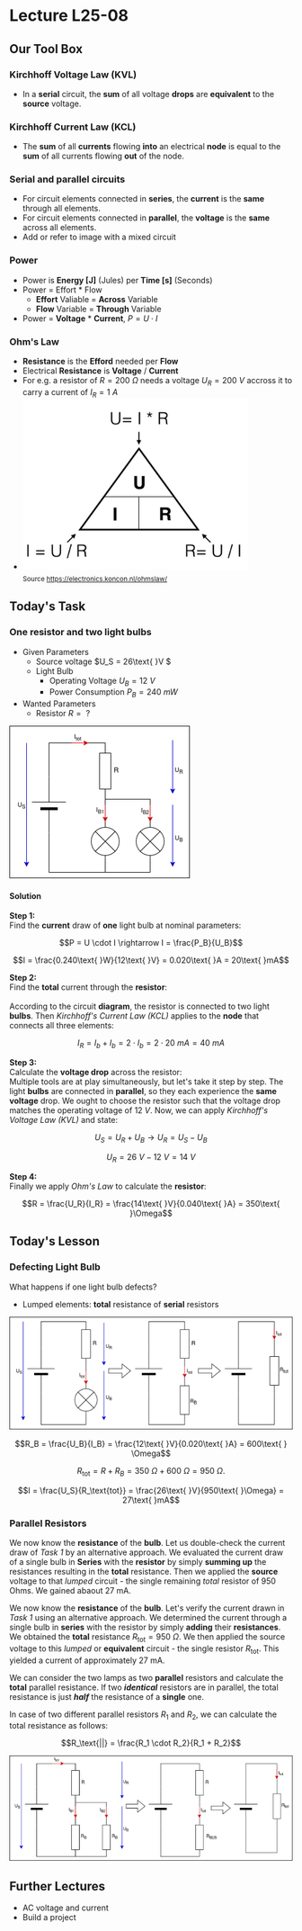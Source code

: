 # Lecture L25-08

## Our Tool Box
### Kirchhoff Voltage Law (KVL)
* In a **serial** circuit, the **sum** of all voltage **drops** are **equivalent** to the **source** voltage.

### Kirchhoff Current Law (KCL)
* The **sum** of all **currents** flowing **into** an electrical **node** is equal to the **sum** of all currents flowing **out** of the node.

### **Serial** and **parallel** circuits
* For circuit elements connected in **series**, the **current** is the **same** through all elements.  
* For circuit elements connected in **parallel**, the **voltage** is the **same** across all elements.
* Add or refer to image with a mixed circuit

### Power
* Power is **Energy [J]** (Jules) per **Time [s]** (Seconds)
* Power = Effort * Flow
  * **Effort** Valiable = **Across** Variable
  * **Flow** Variable = **Through** Variable
* Power = **Voltage** * **Current**, $P = U \cdot I$

### Ohm's Law
* **Resistance** is the **Efford** needed per **Flow**
* Electrical **Resistance** is **Voltage** / **Current**
* For e.g. a resistor of $R = 200\text{ }\Omega$ needs a voltage $U_R = 200\text{ }V$ accross it to carry a current of $I_R = 1\text{ }A$
* <img src="./ohms_law-URI.jpg" alt="My Diagram" width="400px"><br>
    <sub>Source https://electronics.koncon.nl/ohmslaw/</sub>

## Today's Task
### One resistor and two light bulbs
* Given Parameters
  * Source voltage $U_S = 26\text{ }V $
  * Light Bulb
    * Operating Voltage $U_B = 12\text{ }V$
    * Power Consumption $P_B = 240\text{ }mW$
* Wanted Parameters
  * Resistor $R =\text{ }?$

![My Diagram](./Parallel-Bulbs.drawio.png)

#### Solution
**Step 1:**<br>
Find the **current** draw of **one** light bulb at nominal parameters:<br>
```math
P = U \cdot I \rightarrow I = \frac{P_B}{U_B}
```
```math
I = \frac{0.240\text{ }W}{12\text{ }V} = 0.020\text{ }A = 20\text{ }mA
```

**Step 2:**<br>
Find the **total** current through the **resistor**:<br>
<br>
According to the circuit **diagram**, the resistor is connected to two light **bulbs**. Then *Kirchhoff's Current Law (KCL)* applies to the **node** that connects all three elements:
```math
I_R = I_b + I_b = 2 \cdot I_b = 2 \cdot 20\text{ }mA = 40\text{ }mA
```

**Step 3:**<br>
Calculate the **voltage drop** across the resistor:<br>
Multiple tools are at play simultaneously, but let's take it step by step. The light **bulbs** are connected in **parallel**, so they each experience the **same** **voltage** drop. We ought to choose the resistor such that the voltage drop matches the operating voltage of $12\text{ }V$. Now, we can apply *Kirchhoff's Voltage Law (KVL)* and state:

```math
U_S = U_R + U_B \rightarrow U_R = U_S - U_B
```
```math
U_R = 26\text{ }V - 12\text{ }V = 14\text{ }V
```
**Step 4:**<br>
Finally we apply *Ohm's Law* to calculate the **resistor**:
```math
R = \frac{U_R}{I_R} = \frac{14\text{ }V}{0.040\text{ }A} = 350\text{ }\Omega
```

## Today's Lesson
### Defecting Light Bulb
What happens if one light bulb defects?<br>
* Lumped elements: **total** resistance of **serial** resistors

![My Diagram](./Defective.drawio.png)

```math
R_B = \frac{U_B}{I_B} = \frac{12\text{ }V}{0.020\text{ }A} = 600\text{ } \Omega
```
```math
R_\text{tot} = R + R_B = 350\text{ }\Omega + 600\text{ }\Omega = 950\text{ }\Omega.
```
```math
I = \frac{U_S}{R_\text{tot}} = \frac{26\text{ }V}{950\text{ }\Omega} = 27\text{ }mA
```
### Parallel Resistors
We now know the **resistance** of the **bulb**. Let us double-check the current draw of *Task 1* by an alternative approach. We evaluated the current draw of a single bulb in **Series** with the **resistor** by simply **summing up** the resistances resulting in the **total** resistance. Then we applied the **source** voltage to that *lumped* circuit - the single remaining *total* resistor of 950 Ohms. We gained abaout 27 mA.


We now know the **resistance** of the **bulb**. Let's verify the current drawn in *Task 1* using an alternative approach. We determined the current through a single bulb in **series** with the resistor by simply **adding** their **resistances**. We obtained the **total** resistance $R_\text{tot} = 950\text{ }\Omega$. We then applied the source voltage to this *lumped* or **equivalent** circuit - the single resistor $R_\text{tot}$. This yielded a current of approximately 27 mA.

We can consider the two lamps as two **parallel** resistors and calculate the **total** parallel resistance. If two ***identical*** resistors are in parallel, the total resistance is just ***half*** the resistance of a **single** one.

In case of two different parallel resistors $R_1$ and $R_2$, we can calculate the total resistance as follows:
```math
R_\text{||} = \frac{R_1 \cdot R_2}{R_1 + R_2}
```


![My Diagram](./Parallel-Resistors.drawio.png)

## Further Lectures
* AC voltage and current
* Build a project

